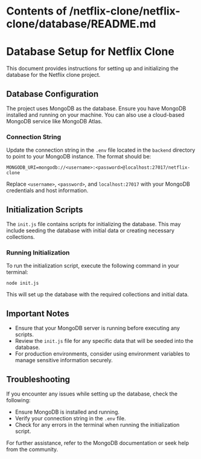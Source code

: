 # Contents of /netflix-clone/netflix-clone/database/README.md

# Database Setup for Netflix Clone

This document provides instructions for setting up and initializing the database for the Netflix clone project.

## Database Configuration

The project uses MongoDB as the database. Ensure you have MongoDB installed and running on your machine. You can also use a cloud-based MongoDB service like MongoDB Atlas.

### Connection String

Update the connection string in the `.env` file located in the `backend` directory to point to your MongoDB instance. The format should be:

```
MONGODB_URI=mongodb://<username>:<password>@localhost:27017/netflix-clone
```

Replace `<username>`, `<password>`, and `localhost:27017` with your MongoDB credentials and host information.

## Initialization Scripts

The `init.js` file contains scripts for initializing the database. This may include seeding the database with initial data or creating necessary collections.

### Running Initialization

To run the initialization script, execute the following command in your terminal:

```
node init.js
```

This will set up the database with the required collections and initial data.

## Important Notes

- Ensure that your MongoDB server is running before executing any scripts.
- Review the `init.js` file for any specific data that will be seeded into the database.
- For production environments, consider using environment variables to manage sensitive information securely.

## Troubleshooting

If you encounter any issues while setting up the database, check the following:

- Ensure MongoDB is installed and running.
- Verify your connection string in the `.env` file.
- Check for any errors in the terminal when running the initialization script.

For further assistance, refer to the MongoDB documentation or seek help from the community.